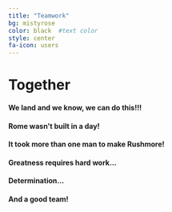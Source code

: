 ```yaml
---
title: "Teamwork"
bg: mistyrose
color: black  #text color
style: center
fa-icon: users
---
```


# Together

#### We land and we know, we can do this!!!

#### Rome wasn't built in a day!

#### It took more than one man to make Rushmore!

#### Greatness requires hard work...

#### Determination...

#### And a good team!